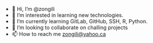 - 👋 Hi, I’m @zongili
- 👀 I’m interested in learning new technologies.
- 🌱 I’m currently learning GitLab, GitHub, SSH, R, Python.
- 💞️ I’m looking to collaborate on challing projects
- 📫 How to reach me zongili@yahoo.ca

<!---
zongili/zongili is a ✨ special ✨ repository because its `README.md` (this file) appears on your GitHub profile.
You can click the Preview link to take a look at your changes.
--->
